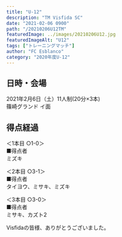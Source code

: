 ```yaml
---
title: "U-12"
description: "TM Visfida SC"
date: "2021-02-06 0900"
path: "/20210206U12TM"
featuredImage: ../images/20210206U12.jpg
featuredImageAlt: "U12"
tags: ["トレーニングマッチ"]
author: "FC Esblanco"
category: "2020年度U-12"
---
```


## 日時・会場

2021年2月6日（土）11人制(20分×3本)<br>
篠崎グランド イ面

## 得点経過

＜1本目 ○1-0＞<br>
■得点者<br>
ミズキ

＜2本目 ○3-1＞<br>
■得点者<br>
タイヨウ、ミサキ、ミズキ

＜3本目 ○3-0＞<br>
■得点者<br>
ミサキ、カズト2



Visfidaの皆様、ありがとうございました。
